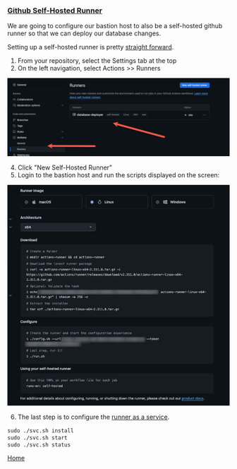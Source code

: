 ### [Github Self-Hosted Runner](https://docs.github.com/en/actions/hosting-your-own-runners/managing-self-hosted-runners/about-self-hosted-runners)

We are going to configure our bastion host to also be a self-hosted github runner so that we can deploy our database changes.

Setting up a self-hosted runner is pretty [straight forward](https://docs.github.com/en/actions/hosting-your-own-runners/managing-self-hosted-runners/adding-self-hosted-runners). 

1. From your repository, select the Settings tab at the top
2. On the left navigation, select Actions >> Runners 

![](docs/images/runner.png)

4. Click "New Self-Hosted Runner"
5. Login to the bastion host and run the scripts displayed on the screen:

![](docs/images/runner-2.png)

6. The last step is to configure the [runner as a service](https://docs.github.com/en/actions/hosting-your-own-runners/managing-self-hosted-runners/configuring-the-self-hosted-runner-application-as-a-service). 
    
```shell
sudo ./svc.sh install
sudo ./svc.sh start
sudo ./svc.sh status
```

[Home](../ReadMe.md)
